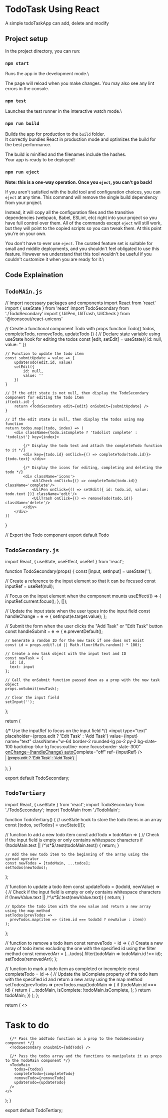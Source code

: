# TodoTask Using React 

A simple todoTaskApp can add, delete and modify

## Project setup

In the project directory, you can run:

### `npm start`

Runs the app in the development mode.\

The page will reload when you make changes.
You may also see any lint errors in the console.

### `npm test`

Launches the test runner in the interactive watch mode.\

### `npm run build`

Builds the app for production to the `build` folder.\
It correctly bundles React in production mode and optimizes the build for the best performance.

The build is minified and the filenames include the hashes.\
Your app is ready to be deployed!

### `npm run eject`

**Note: this is a one-way operation. Once you `eject`, you can't go back!**

If you aren't satisfied with the build tool and configuration choices, you can `eject` at any time. This command will remove the single build dependency from your project.

Instead, it will copy all the configuration files and the transitive dependencies (webpack, Babel, ESLint, etc) right into your project so you have full control over them. All of the commands except `eject` will still work, but they will point to the copied scripts so you can tweak them. At this point you're on your own.

You don't have to ever use `eject`. The curated feature set is suitable for small and middle deployments, and you shouldn't feel obligated to use this feature. However we understand that this tool wouldn't be useful if you couldn't customize it when you are ready for it.\


## Code Explaination

## `TodoMAin.js`

// Import necessary packages and components
import React from 'react'
import { useState } from 'react'
import TodoSecondary from './TodoSecondary'
import { UilPen, UilTrash, UilCheck } from '@iconscout/react-unicons'

// Create a functional component Todo with props
function Todo({ todos, completeTodo, removeTodo, updateTodo }) {
    // Declare state variable using useState hook for editing the todos
    const [edit, setEdit] = useState({
        id: null,
        value: ''
    })
    
    // Function to update the todo item
    const submitUpdate = value => {
        updateTodo(edit.id, value)
        setEdit({
            id: null,
            value: ''
        })
    }

    // If the edit state is not null, then display the TodoSecondary component for editing the todo item
    if(edit.id) {
        return <TodoSecondary edit={edit} onSubmit={submitUpdate} />
    }

    // If the edit state is null, then display the todos using map function
    return todos.map((todo, index) => (
        <div className={todo.isComplete ? 'todolist complete' : 'todolist'} key={index}>

            {/* Display the todo text and attach the completeTodo function to it */}
            <div key={todo.id} onClick={() => completeTodo(todo.id)}> {todo.text} </div>
            
            {/* Display the icons for editing, completing and deleting the todo */}
            <div className='icons'>
                <UilCheck onClick={() => completeTodo(todo.id)} className='complete'/>
                <UilPen onClick={() => setEdit({ id: todo.id, value: todo.text })} className='edit'/>
                <UilTrash onClick={() => removeTodo(todo.id)} className='delete'/>
            </div>
        </div>
    ))
}

// Export the Todo component
export default Todo


## `TodoSecondary.js`

import React, { useState, useEffect, useRef } from 'react';

function TodoSecondary(props) {
  const [input, setInput] = useState('');

  // Create a reference to the input element so that it can be focused
  const inputRef = useRef(null);

  // Focus on the input element when the component mounts
  useEffect(() => {
    inputRef.current.focus();
  }, []);

  // Update the input state when the user types into the input field
  const handleChange = e => {
    setInput(e.target.value);
  };

  // Submit the form when the user clicks the "Add Task" or "Edit Task" button
  const handleSubmit = e => {
    e.preventDefault();

    // Generate a random ID for the new task if one does not exist
    const id = props.edit?.id || Math.floor(Math.random() * 100);

    // Create a new task object with the input text and ID
    const newTask = {
      id: id,
      text: input
    };

    // Call the onSubmit function passed down as a prop with the new task object
    props.onSubmit(newTask);

    // Clear the input field
    setInput('');
  };

  return (
    <div className="mt-10 flex justify-center items-center flex-col gap-8">
      <form
        className="flex flex-col gap-5 md:flex-row md:gap-5 items-center"
        onSubmit={handleSubmit}
      >
        {/* Use the inputRef to focus on the input field */}
        <input
          type="text"
          placeholder={props.edit ? 'Edit Task' : 'Add Task'}
          value={input}
          name="text"
          className="w-64 border-2 rounded-lg px-2 py-2 bg-slate-100 backdrop-blur-lg focus:outline-none focus:border-slate-300"
          onChange={handleChange}
          autoComplete="off"
          ref={inputRef}
        />
        <button className="hover:bg-slate-800 h-full px-4 py-2 bg-slate-900 text-white font-sm rounded-lg">
          {props.edit ? 'Edit Task' : 'Add Task'}
        </button>
      </form>
    </div>
  );
}

export default TodoSecondary;


## `TodoTertiary`

import React, { useState } from 'react';
import TodoSecondary from './TodoSecondary';
import TodoMain from './TodoMain';

function TodoTertiary() {
  // useState hook to store the todo items in an array
  const [todos, setTodos] = useState([]);

  // function to add a new todo item
  const addTodo = todoMain => {
    // Check if the input field is empty or only contains whitespace characters
    if (!todoMain.text || /^\s*$/.test(todoMain.text)) {
      return;
    }

    // Add the new todo item to the beginning of the array using the spread operator
    const newTodos = [todoMain, ...todos];
    setTodos(newTodos);
  };

  // function to update a todo item
  const updateTodo = (todoId, newValue) => {
    // Check if the input field is empty or only contains whitespace characters
    if (!newValue.text || /^\s*$/.test(newValue.text)) {
      return;
    }

    // Update the todo item with the new value and return a new array using the map method
    setTodos(prevTodos =>
      prevTodos.map(item => (item.id === todoId ? newValue : item))
    );
  };

  // function to remove a todo item
  const removeTodo = id => {
    // Create a new array of todo items excluding the one with the specified id using the filter method
    const removedArr = [...todos].filter(todoMain => todoMain.id !== id);
    setTodos(removedArr);
  };

  // function to mark a todo item as completed or incomplete
  const completeTodo = id => {
    // Update the isComplete property of the todo item with the specified id and return a new array using the map method
    setTodos(prevTodos =>
      prevTodos.map(todoMain => {
        if (todoMain.id === id) {
          return {
            ...todoMain,
            isComplete: !todoMain.isComplete,
          };
        }
        return todoMain;
      })
    );
  };

  return (
    <>
      <h1 className='text-center text-3xl font-bold mx-8'>Task to do</h1>

      {/* Pass the addTodo function as a prop to the TodoSecondary component */}
      <TodoSecondary onSubmit={addTodo} />
      
      {/* Pass the todos array and the functions to manipulate it as props to the TodoMain component */}
      <TodoMain
        todos={todos}
        completeTodo={completeTodo}
        removeTodo={removeTodo}
        updateTodo={updateTodo}
      />
    </>
  );
}

export default TodoTertiary;

